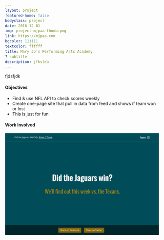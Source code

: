 ```yaml
---
layout: project
featured-home: false
bodyclass: project
date: 2016-12-01
img: project-mjpaa-thumb.png
link: https://mjpaa.com
bgcolor: 111111
textcolor: ffffff
title: Mary Jo's Performing Arts Academy
? subtitle
description: jfkslda
---
```


fjdsfjdk

#### Objectives

- Find & use NFL API to check scores weekly
- Create one-page site that pull in data from feed and shows if team won or lost
- This is just for fun

#### Work Involved

![didjagswin homepage image](/assets/images/project-didjagswin-home.png)
